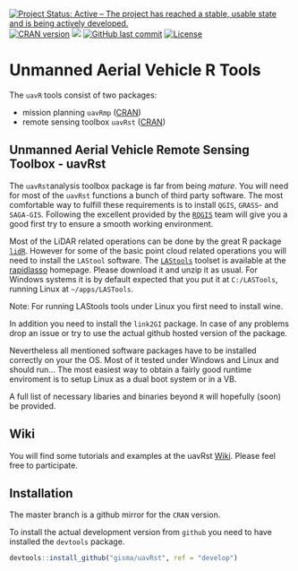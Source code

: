 [![Project Status: Active – The project has reached a stable, usable state and is being actively developed.](http://www.repostatus.org/badges/latest/active.svg)](http://www.repostatus.org/#active) 
<a href="https://cran.r-project.org/web/checks/check_results_uavRst.html"><img border="0" src="http://www.r-pkg.org/badges/version/uavRst" alt="CRAN version"></a>
![](https://cranlogs.r-pkg.org/badges/grand-total/uavRst?color=green)
[![GitHub last commit](https://img.shields.io/github/last-commit/google/skia.svg)](/master/)
[![License](https://img.shields.io/badge/license-GPL%20%28%3E=%203%29-lightgrey.svg?style=flat)](http://www.gnu.org/licenses/gpl-3.0.html)

# Unmanned Aerial Vehicle R  Tools
The `uavR` tools consist of two packages:

  * mission planning ```uavRmp``` ([CRAN](https://CRAN.R-project.org/package=uavRmp))
  * remote sensing toolbox ```uavRst```   ([CRAN](https://CRAN.R-project.org/package=uavRst))


## Unmanned Aerial Vehicle Remote Sensing Toolbox - uavRst

The `uavRst`analysis toolbox package is far from being *mature*. You will need for most of the `uavRst`  functions a bunch of third party software. The most comfortable way to fulfill these requirements is to install `QGIS`, `GRASS`- and `SAGA-GIS`. Following the excellent provided by the  [`RQGIS`](https://CRAN.R-project.org/package=RQGIS) team will give you a good first try to ensure a smooth working environment.

 Most of the LiDAR related operations can be done by the great R package [`lidR`](https://CRAN.R-project.org/package=lidR). However for some of the basic point cloud related operations you will need to install the `LAStool` software. The [`LAStools`](http://lastools.org/download/LAStools.zip)  toolset is available at the [rapidlasso](https://rapidlasso.com/lastools/) homepage. Please download it and unzip it as usual. For Windows systems it is by default expected that you put it  at `C:/LASTools`, running  Linux at `~/apps/LASTools`. 
 
Note: For running LAStools tools under Linux you first need to install wine.

In addition you need to install the  `link2GI` package. 
In case of any problems drop an issue or try to use the actual github hosted version of the package. 

Nevertheless all mentioned software packages have to be installed correctly on your the OS. Most of it tested under Windows and Linux and should run... The most easiest way to obtain a fairly good runtime enviroment is to setup Linux as a dual boot system or in a VB. 

A full list of necessary libaries and binaries beyond ```R``` will hopefully (soon) be provided.

## Wiki
You will find some tutorials and examples at the uavRst [Wiki](https://github.com/gisma/uavRst/wiki). Please feel free to participate.


## Installation

The master branch is a github mirror for the `CRAN` version. 

To install the actual development version from ```github```  you need to have installed the ```devtools``` package.

```R
devtools::install_github("gisma/uavRst", ref = "develop")
```
